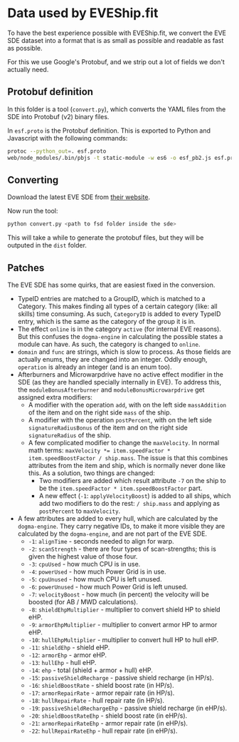 # Data used by EVEShip.fit

To have the best experience possible with EVEShip.fit, we convert the EVE SDE dataset into a format that is as small as possible and readable as fast as possible.

For this we use Google's Protobuf, and we strip out a lot of fields we don't actually need.

## Protobuf definition

In this folder is a tool (`convert.py`), which converts the YAML files from the SDE into Protobuf (v2) binary files.

In `esf.proto` is the Protobuf definition.
This is exported to Python and Javascript with the following commands:

```bash
protoc --python_out=. esf.proto
web/node_modules/.bin/pbjs -t static-module -w es6 -o esf_pb2.js esf.proto --no-create --no-encode --no-verify --no-convert --no-delimited --no-typeurl --no-beautify --no-comments --no-service
```

## Converting

Download the latest EVE SDE from [their website](https://developers.eveonline.com/resource/resources).

Now run the tool:

```bash
python convert.py <path to fsd folder inside the sde>
```

This will take a while to generate the protobuf files, but they will be outputed in the `dist` folder.

## Patches

The EVE SDE has some quirks, that are easiest fixed in the conversion.

- TypeID entries are matched to a GroupID, which is matched to a Category.
  This makes finding all types of a certain category (like: all skills) time consuming.
  As such, `CategoryID` is added to every TypeID entry, which is the same as the category of the group it is in.
- The effect `online` is in the category `active` (for internal EVE reasons).
  But this confuses the `dogma-engine` in calculating the possible states a module can have.
  As such, the category is changed to `online`.
- `domain` and `func` are strings, which is slow to process.
  As those fields are actually enums, they are changed into an integer.
  Oddly enough, `operation` is already an integer (and is an enum too).
- Afterburners and Microwarpdrive have no active effect modifier in the SDE (as they are handled specially internally in EVE).
  To address this, the `moduleBonusAfterburner` and `moduleBonusMicrowarpdrive` get assigned extra modifiers:
  - A modifier with the operation `add`, with on the left side `massAddition` of the item and on the right side `mass` of the ship.
  - A modifier with the operation `postPercent`, with on the left side `signatureRadiusBonus` of the item and on the right side `signatureRadius` of the ship.
  - A few complicated modifier to change the `maxVelocity`.
    In normal math terms: `maxVelocity *= item.speedFactor * item.speedBoostFactor / ship.mass`.
    The issue is that this combines attributes from the item and ship, which is normally never done like this.
    As a solution, two things are changed:
    - Two modifiers are added which result attribute `-7` on the ship to be the `item.speedFactor * item.speedBoostFactor` part.
    - A new effect (`-1`: `applyVelocityBoost`) is added to all ships, which add two modifiers to do the rest: `/ ship.mass` and applying as `postPercent` to `maxVelocity`.
- A few attributes are added to every hull, which are calculated by the `dogma-engine`.
  They carry negative IDs, to make it more visible they are calculated by the `dogma-engine`, and are not part of the EVE SDE.
  - `-1`: `alignTime` - seconds needed to align for warp.
  - `-2`: `scanStrength` - there are four types of scan-strengths; this is given the highest value of those four.
  - `-3`: `cpuUsed` - how much CPU is in use.
  - `-4`: `powerUsed` - how much Power Grid is in use.
  - `-5`: `cpuUnused` - how much CPU is left unused.
  - `-6`: `powerUnused` - how much Power Grid is left unused.
  - `-7`: `velocityBoost` - how much (in percent) the velocity will be boosted (for AB / MWD calculations).
  - `-8`: `shieldEhpMultiplier` - multiplier to convert shield HP to shield eHP.
  - `-9`: `armorEhpMultiplier` - multiplier to convert armor HP to armor eHP.
  - `-10`: `hullEhpMultiplier` - multiplier to convert hull HP to hull eHP.
  - `-11`: `shieldEhp` - shield eHP.
  - `-12`: `armorEhp` - armor eHP.
  - `-13`: `hullEhp` - hull eHP.
  - `-14`: `ehp` - total (shield + armor + hull) eHP.
  - `-15`: `passiveShieldRecharge` - passive shield recharge (in HP/s).
  - `-16`: `shieldBoostRate` - shield boost rate (in HP/s).
  - `-17`: `armorRepairRate` - armor repair rate (in HP/s).
  - `-18`: `hullRepairRate` - hull repair rate (in HP/s).
  - `-19`: `passiveShieldRechargeEhp` - passive shield recharge (in eHP/s).
  - `-20`: `shieldBoostRateEhp` - shield boost rate (in eHP/s).
  - `-21`: `armorRepairRateEhp` - armor repair rate (in eHP/s).
  - `-22`: `hullRepairRateEhp` - hull repair rate (in eHP/s).

